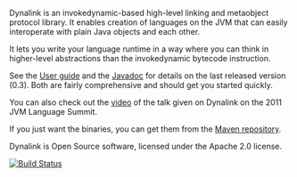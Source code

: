 Dynalink is an invokedynamic-based high-level linking and metaobject 
protocol library. It enables creation of languages on the JVM that can 
easily interoperate with plain Java objects and each other.

It lets you write your language runtime in a way where you can think in
higher-level abstractions than the invokedynamic bytecode instruction.

See the [User guide](https://github.com/szegedi/dynalink/wiki/User-Guide-0.3) and the
[Javadoc](http://szegedi.github.com/dynalink/0.3/javadoc/index.html) for details
on the last released version (0.3). Both are fairly comprehensive and should get 
you started quickly.

You can also check out the [video](http://medianetwork.oracle.com/video/player/1113272541001)
of the talk given on Dynalink on the 2011 JVM Language Summit.

If you just want the binaries, you can get them from the 
[Maven repository](http://search.maven.org/#browse%7C-362742625).

Dynalink is Open Source software, licensed under the Apache 2.0 license.

[![Build Status](https://secure.travis-ci.org/szegedi/dynalink.png)](http://travis-ci.org/szegedi/dynalink)
